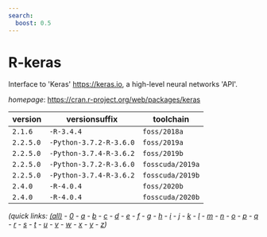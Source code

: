 ```yaml
---
search:
  boost: 0.5
---
```

# R-keras

Interface to 'Keras' <https://keras.io>, a high-level neural networks 'API'.

*homepage*: <https://cran.r-project.org/web/packages/keras>

version | versionsuffix | toolchain
--------|---------------|----------
``2.1.6`` | ``-R-3.4.4`` | ``foss/2018a``
``2.2.5.0`` | ``-Python-3.7.2-R-3.6.0`` | ``foss/2019a``
``2.2.5.0`` | ``-Python-3.7.4-R-3.6.2`` | ``foss/2019b``
``2.2.5.0`` | ``-Python-3.7.2-R-3.6.0`` | ``fosscuda/2019a``
``2.2.5.0`` | ``-Python-3.7.4-R-3.6.2`` | ``fosscuda/2019b``
``2.4.0`` | ``-R-4.0.4`` | ``foss/2020b``
``2.4.0`` | ``-R-4.0.4`` | ``fosscuda/2020b``


*(quick links: [(all)](../index.md) - [0](../0/index.md) - [a](../a/index.md) - [b](../b/index.md) - [c](../c/index.md) - [d](../d/index.md) - [e](../e/index.md) - [f](../f/index.md) - [g](../g/index.md) - [h](../h/index.md) - [i](../i/index.md) - [j](../j/index.md) - [k](../k/index.md) - [l](../l/index.md) - [m](../m/index.md) - [n](../n/index.md) - [o](../o/index.md) - [p](../p/index.md) - [q](../q/index.md) - [r](../r/index.md) - [s](../s/index.md) - [t](../t/index.md) - [u](../u/index.md) - [v](../v/index.md) - [w](../w/index.md) - [x](../x/index.md) - [y](../y/index.md) - [z](../z/index.md))*

